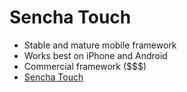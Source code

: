 # Sencha Touch


* Stable and mature mobile framework
* Works best on iPhone and Android
* Commercial framework ($$$)
* [Sencha Touch](http://www.sencha.com/products/touch)


